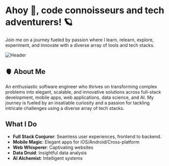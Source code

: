 # Ahoy 👋, code connoisseurs and tech adventurers! 🪐

Join me on a journey fueled by passion where I learn, relearn, explore, experiment, and innovate with a diverse array of tools and tech stacks.


![Header](https://github.com/wesonga/wesonga/blob/main/bob.gif)

## 🫀 About Me

An enthusiastic software engineer who thrives on transforming complex problems into elegant, scalable, and innovative solutions across full-stack development, mobile apps, web applications, data science, and AI. My journey is fueled by an insatiable curiosity and a passion for tackling intricate challenges using a diverse array of tech stacks.

## What I Do

- **Full Stack Conjuror**: Seamless user experiences, frontend to backend.
- **Mobile Magic**: Elegant apps for iOS/Android/Cross-platform
- **Web Whisperer**: Captivating websites
- **Data Druid**: Insightful data analysis
- **AI Alchemist**: Intelligent systems
